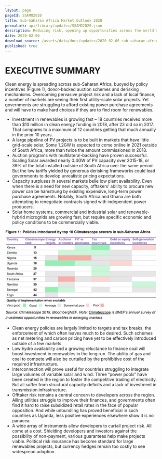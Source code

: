 ```yaml
---
layout: page
pageId: SSAMO2020
title: Sub-Saharan Africa Market Outlook 2020
permalink: api/library/updates/SSAMO2020.json
description: Reducing risk, opening up opportunities across the world’s fastest growing region
date: 2020-02-06
download_source: /assets/data/docs/updates/2020-02-06-sub-saharan-africa-market-outlook-2020.pdf
published: true 
---
```

 
# EXECUTIVE SUMMARY
Clean energy is spreading across sub-Saharan Africa, buoyed by policy incentives (Figure 1), donor-backed auction schemes and derisking mechanisms. Overcoming pervasive project risk and a lack of local finance, a number of markets are seeing their first utility-scale solar projects. Yet governments are struggling to afford existing power purchase agreements and will have to make hard choices if they are to find room for renewables.

* Investment in renewables is growing fast – 18 countries received more than $10 million in clean energy funding in 2018, after 23 did so in 2017. That compares to a maximum of 12 countries getting that much annually in the prior 10 years.
* A large pipeline of PV projects is to be built in markets that have little grid-scale solar. Some 1.2GW is expected to come online in 2021 outside of South Africa, more than twice the amount commissioned in 2018.
* Auction programs with multilateral-backing have proven successful. Scaling Solar awarded nearly 0.4GW of PV capacity over 2015-18, or 39% of the total installed outside of South Africa over the same period. But the low tariffs yielded by generous derisking frameworks could lead governments to develop unrealistic pricing expectations.
* Capacity surpluses in several markets belie low plant availability. Even when there is a need for new capacity, offtakers’ ability to procure new power can be hamstrung by existing expensive, long-term power purchase agreements. Notably, South Africa and Ghana are both attempting to renegotiate contracts signed with independent power producers.
* Solar home systems, commercial and industrial solar and renewable-hybrid microgrids are growing fast, but require specific economic and policy conditions to be commercially viable.

![Figure 1](/assets/images/content/updates/executive-summary_sub-saharan-chart.PNG)

* Clean energy policies are largely limited to targets and tax breaks, the enforcement of which often leaves much to be desired. Such schemes as net metering and carbon pricing have yet to be effectively introduced outside of a few markets. 
* Low hydro availability and a growing reluctance to finance coal will boost investment in renewables in the long run. The ability of gas and coal to compete will also be curtailed by the prohibitive cost of the required infrastructure. 
* Interconnection will prove useful for countries struggling to integrate large volumes of variable solar and wind. Three “power pools” have been created in the region to foster the competitive trading of electricity. But all suffer from structural capacity deficits and a lack of investment in transmission infrastructure. 
* Offtaker risk remains a central concern to developers across the region. Ailing utilities struggle to improve their finances, and governments often find it hard to raise subsidized retail rates in the face of popular opposition. And while unbundling has proved beneficial in such countries as Uganda, less positive experiences elsewhere show it is no panacea. 
* A wide array of instruments allow developers to curtail project risk. All come at a cost. Shielding developers and investors against the possibility of non-payment, various guarantees help make projects viable. Political risk insurance has become standard for large renewables projects, but currency hedges remain too costly to see widespread adoption.
